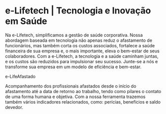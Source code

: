 # e-Lifetech | Tecnologia e Inovação em Saúde
Na e-Lifetech, simplificamos a gestão de saúde corporativa. Nossa abordagem baseada em tecnologia não apenas reduz o afastamento de funcionários, mas também corta os custos associados, fortalece a saúde financeira de sua empresa e, o mais importante, eleva o bem-estar de seus colaboradores. Com a e-Lifetech, a tecnologia e a saúde caminham juntas, e os custos são reduzidos para impulsionar seu sucesso. Junte-se a nós e transforme sua empresa em um modelo de eficiência e bem-estar.

e-LifeAfastado

Acompanhamento dos profissionais afastados desde o início do afastamento até a data de retorno ao trabalho, tendo como pilares o contato de uma forma humana e objetiva. Com a nossa ferramenta trazemos também vários indicadores relacionados, como: perícias, benefícios e saldo devedor.
